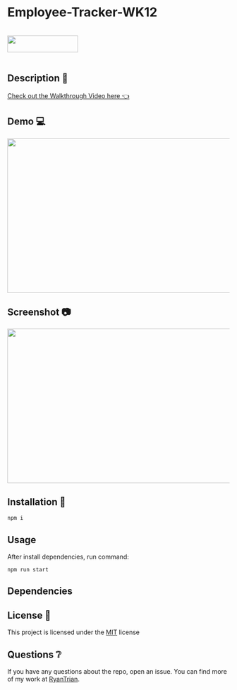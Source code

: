 # Employee-Tracker-WK12

<br>
<img width=160, height=38 src="https://img.shields.io/badge/license-MIT-important">
<br>
<br>

## Description 📃



[Check out the Walkthrough Video here 👈]()

## Demo 💻

<img width=650, height=350 src="">

## Screenshot 📷

<img width=650, height=350 src="">

## Installation 🔧

```
npm i
```

## Usage 

After install dependencies, run command:

```
npm run start
```

## Dependencies



## License 🔑

This project is licensed under the [MIT](LICENSE) license

## Questions ❔

If you have any questions about the repo, open an issue. 
You can find more of my work at [RyanTrian](https://github.com/RyanTrian).
